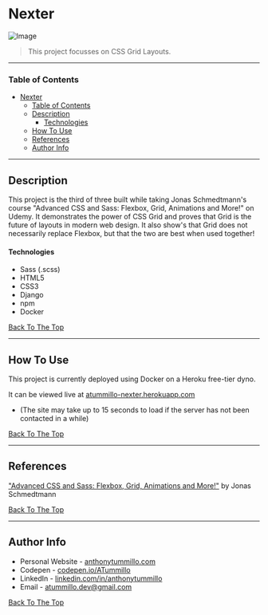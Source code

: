 # Nexter

![Image](https://drive.google.com/uc?export=view&id=1IXoYQtKTVkKgu6rZrWQw-6WSeNZxNY1l)

> This project focusses on CSS Grid Layouts.

---

### Table of Contents

- [Nexter](#nexter)
    - [Table of Contents](#table-of-contents)
  - [Description](#description)
      - [Technologies](#technologies)
  - [How To Use](#how-to-use)
  - [References](#references)
  - [Author Info](#author-info)

---

## Description

This project is the third of three built while taking Jonas Schmedtmann's course "Advanced CSS and Sass: Flexbox, Grid, Animations and More!" on Udemy. It demonstrates the power of CSS Grid and proves that Grid is the future of layouts in modern web design. It also show's that Grid does not necessarily replace Flexbox, but that the two are best when used together!

#### Technologies

- Sass (.scss)
- HTML5
- CSS3
- Django
- npm
- Docker

[Back To The Top](#nexter)

---

## How To Use

This project is currently deployed using Docker on a Heroku free-tier dyno.

It can be viewed live at [atummillo-nexter.herokuapp.com](https://atummillo-nexter.herokuapp.com/)
- (The site may take up to 15 seconds to load if the server has not been contacted in a while)

[Back To The Top](#nexter)

---

## References

<a href="https://www.udemy.com/course/advanced-css-and-sass/">"Advanced CSS and Sass: Flexbox, Grid, Animations and More!"</a> by Jonas Schmedtmann

[Back To The Top](#nexter)

---

## Author Info

- Personal Website - [anthonytummillo.com](https://anthonytummillo.com)
- Codepen - [codepen.io/ATummillo](https://codepen.io/ATummillo/)
- LinkedIn - [linkedin.com/in/anthonytummillo](https://www.linkedin.com/in/anthonytummillo/)
- Email - atummillo.dev@gmail.com

[Back To The Top](#nexter)